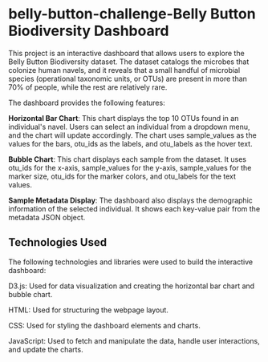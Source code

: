 # belly-button-challenge-Belly Button Biodiversity Dashboard
This project is an interactive dashboard that allows users to explore the Belly Button Biodiversity dataset. The dataset catalogs the microbes that colonize human navels, and it reveals that a small handful of microbial species (operational taxonomic units, or OTUs) are present in more than 70% of people, while the rest are relatively rare.

The dashboard provides the following features:

**Horizontal Bar Chart**: This chart displays the top 10 OTUs found in an individual's navel. Users can select an individual from a dropdown menu, and the chart will update accordingly. The chart uses sample_values as the values for the bars, otu_ids as the labels, and otu_labels as the hover text.

**Bubble Chart**: This chart displays each sample from the dataset. It uses otu_ids for the x-axis, sample_values for the y-axis, sample_values for the marker size, otu_ids for the marker colors, and otu_labels for the text values.

**Sample Metadata Display**: The dashboard also displays the demographic information of the selected individual. It shows each key-value pair from the metadata JSON object.

## Technologies Used

The following technologies and libraries were used to build the interactive dashboard:

D3.js: Used for data visualization and creating the horizontal bar chart and bubble chart.

HTML: Used for structuring the webpage layout.

CSS: Used for styling the dashboard elements and charts.

JavaScript: Used to fetch and manipulate the data, handle user interactions, and update the charts.
